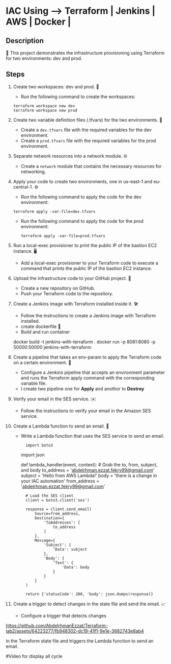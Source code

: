 # IAC Using --> Terraform | Jenkins | AWS | Docker |

## Description
🚀 This project demonstrates the infrastructure provisioning using Terraform for two environments: dev and prod.

## Steps

1. Create two workspaces: dev and prod. 🏢
    - Run the following command to create the workspaces:
     ```
     terraform workspace new dev
     terraform workspace new prod
     ```


2. Create two variable definition files (.tfvars) for the two environments. 📝
    - Create a `dev.tfvars` file with the required variables for the dev environment.
    - Create a `prod.tfvars` file with the required variables for the prod environment.

3. Separate network resources into a network module. 🌐
    - Create a `network` module that contains the necessary resources for networking.

4. Apply your code to create two environments, one in us-east-1 and eu-central-1. ⚙️
    - Run the following command to apply the code for the dev environment:
     ```
     terraform apply -var-file=dev.tfvars
     ```
   - Run the following command to apply the code for the prod environment:
     ```
     terraform apply -var-file=prod.tfvars
     ```

5. Run a local-exec provisioner to print the public IP of the bastion EC2 instance. 🖥️
    - Add a local-exec provisioner to your Terraform code to execute a command that prints the public IP of the bastion EC2 instance.

          
6. Upload the infrastructure code to your GitHub project. 📁
    - Create a new repository on GitHub.
    - Push your Terraform code to the repository.

7. Create a Jenkins image with Terraform installed inside it. 🛠️
    - Follow the instructions to create a Jenkins image with Terraform installed.
    - create dockerfile 🐳 
    - Build and run container 

    docker build -t jenkins-with-terraform .
    docker run -p 8081:8080 -p 50000:50000 jenkins-with-terraform

8. Create a pipeline that takes an env-param to apply the Terraform code on a certain environment. 🚦
    - Configure a Jenkins pipeline that accepts an environment parameter and runs the Terraform apply command with the corresponding variable file.
    - I create two pipeline one for **Apply** and anothor to **Destroy** 

9. Verify your email in the SES service. ✉️
    - Follow the instructions to verify your email in the Amazon SES service.

10. Create a Lambda function to send an email. 📧
    - Write a Lambda function that uses the SES service to send an email.
           
            import boto3
        import json

        def lambda_handler(event, context):
            # Grab the to, from, subject, and body
            to_address = 'abdelrhman.ezzat.fekry99@gmail.com'
            subject = 'Hello from AWS Lambda!'
            body = 'there is a change in your IAC automation'
            from_address = 'abdelrhman.ezzat.fekry99@gmail.com'

            # Load the SES client
            client = boto3.client('ses')

            response = client.send_email(
                Source=from_address,
                Destination={
                    'ToAddresses': [
                        to_address
                    ]
                },
                Message={
                    'Subject': {
                        'Data': subject
                    },
                    'Body': {
                        'Text': {
                            'Data': body
                        }
                    }
                }
            )

            return {'statusCode': 200, 'body': json.dumps(response)}

11. Create a trigger to detect changes in the state file and send the email. 📈
    - Configure a trigger that detects changes

https://github.com/AbdelrhmanEzzat/Terraform-lab2/assets/64223277/fb948302-dc19-41f1-9e1e-3682743e8ab4

 in the Terraform state file and triggers the Lambda function to send an email.


#Video for display all cycle 

